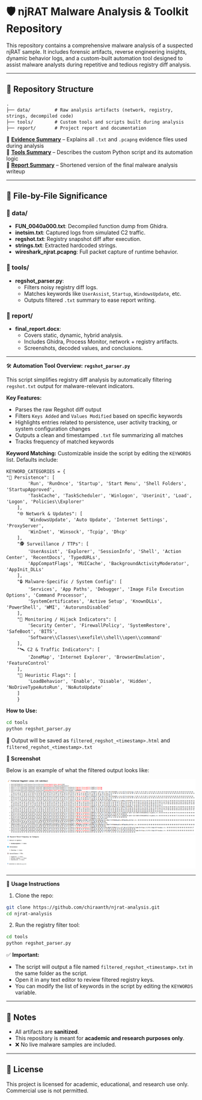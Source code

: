 # 🛡️ njRAT Malware Analysis & Toolkit Repository

This repository contains a comprehensive malware analysis of a suspected njRAT sample. It includes forensic artifacts, reverse engineering insights, dynamic behavior logs, and a custom-built automation tool designed to assist malware analysts during repetitive and tedious registry diff analysis.

---

## 📁 Repository Structure

```
.
├── data/         # Raw analysis artifacts (network, registry, strings, decompiled code)
├── tools/        # Custom tools and scripts built during analysis
├── report/       # Project report and documentation
```

📘 [**Evidence Summary**](data/README.md) – Explains all `.txt` and `.pcapng` evidence files used during analysis  
🔧 [**Tools Summary**](tools/README.md) – Describes the custom Python script and its automation logic  
📄 [**Report Summary**](report/README.md) – Shortened version of the final malware analysis writeup

---

## 📂 File-by-File Significance

### 📘 data/
- **FUN_0040a000.txt**: Decompiled function dump from Ghidra.
- **inetsim.txt**: Captured logs from simulated C2 traffic.
- **regshot.txt**: Registry snapshot diff after execution.
- **strings.txt**: Extracted hardcoded strings.
- **wireshark_njrat.pcapng**: Full packet capture of runtime behavior.

### 🔧 tools/
- **regshot_parser.py**:
  - Filters noisy registry diff logs.
  - Matches keywords like `UserAssist`, `Startup`, `WindowsUpdate`, etc.
  - Outputs filtered `.txt` summary to ease report writing.

### 📄 report/
- **final_report.docx**:
  - Covers static, dynamic, hybrid analysis.
  - Includes Ghidra, Process Monitor, network + registry artifacts.
  - Screenshots, decoded values, and conclusions.

---
🛠️ **Automation Tool Overview:** **`regshot_parser.py`**

This script simplifies registry diff analysis by automatically filtering `regshot.txt` output for malware-relevant indicators.

**Key Features:**

- Parses the raw Regshot diff output
- Filters `Keys Added` and `Values Modified` based on specific keywords
- Highlights entries related to persistence, user activity tracking, or system configuration changes
- Outputs a clean and timestamped `.txt` file summarizing all matches
- Tracks frequency of matched keywords

**Keyword Matching:**
Customizable inside the script by editing the `KEYWORDS` list. Defaults include:

```
KEYWORD_CATEGORIES = {
"🔁 Persistence": [
        'Run', 'RunOnce', 'Startup', 'Start Menu', 'Shell Folders', 'StartupApproved',
        'TaskCache', 'TaskScheduler', 'Winlogon', 'Userinit', 'Load', 'Logon', 'Policies\\Explorer'
    ],
    "🌐 Network & Updates": [
        'WindowsUpdate', 'Auto Update', 'Internet Settings', 'ProxyServer',
        'WinInet', 'Winsock', 'Tcpip', 'Dhcp'
    ],
    "🕵️ Surveillance / TTPs": [
        'UserAssist', 'Explorer', 'SessionInfo', 'Shell', 'Action Center', 'RecentDocs', 'TypedURLs',
        'AppCompatFlags', 'MUICache', 'BackgroundActivityModerator', 'AppInit_DLLs'
    ],
    "🔒 Malware-Specific / System Config": [
        'Services', 'App Paths', 'Debugger', 'Image File Execution Options', 'Command Processor',
        'SystemCertificates', 'Active Setup', 'KnownDLLs', 'PowerShell', 'WMI', 'AutorunsDisabled'
    ],
    "🧩 Monitoring / Hijack Indicators": [
        'Security Center', 'FirewallPolicy', 'SystemRestore', 'SafeBoot', 'BITS',
        'Software\\Classes\\exefile\\shell\\open\\command'
    ],
    "🛰️ C2 & Traffic Indicators": [
        'ZoneMap', 'Internet Explorer', 'BrowserEmulation', 'FeatureControl'
    ],
    "🧠 Heuristic Flags": [
        'LoadBehavior', 'Enable', 'Disable', 'Hidden', 'NoDriveTypeAutoRun', 'NoAutoUpdate'
    ]
    }
```

**How to Use:**

```bash
cd tools
python regshot_parser.py
```

📄 Output will be saved as `filtered_regshot_<timestamp>.html` and `filtered_regshot_<timestamp>.txt`

**📸 Screenshot**

Below is an example of what the filtered output looks like:

![Filtered Output Preview](data/regshot_parser.png)


---

🚀 **Usage Instructions**

1. Clone the repo:

```bash
git clone https://github.com/chiraanth/njrat-analysis.git
cd njrat-analysis
```

2. Run the registry filter tool:

```bash
cd tools
python regshot_parser.py
```

✅ **Important:**

- The script will output a file named `filtered_regshot_<timestamp>.txt` in the same folder as the script.
- Open it in any text editor to review filtered registry keys.
- You can modify the list of keywords in the script by editing the `KEYWORDS` variable.

---

## 📌 Notes
- All artifacts are **sanitized**.
- This repository is meant for **academic and research purposes only**.
- ❌ No live malware samples are included.

---

## 📜 License
This project is licensed for academic, educational, and research use only. Commercial use is not permitted.

